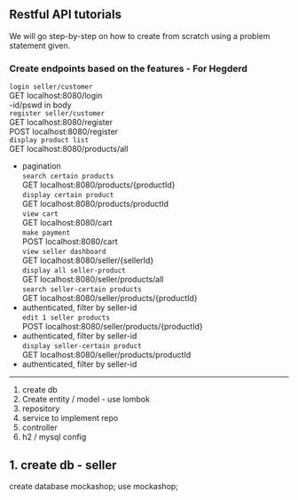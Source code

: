 ## Restful API tutorials

We will go step-by-step on how to create from scratch using a problem statement given.


### Create endpoints based on the features - For Hegderd


`login seller/customer`  
  GET localhost:8080/login  
    -id/pswd in body  
`register seller/customer`  
  GET localhost:8080/register  
  POST localhost:8080/register  
`display product list`  
  GET localhost:8080/products/all  
  - pagination  
`search certain products`  
  GET localhost:8080/products/{productId}  
`display certain product`  
  GET localhost:8080/products/productId  
`view cart`  
  GET localhost:8080/cart  
`make payment`  
  POST localhost:8080/cart  
`view seller dashboard`  
  GET localhost:8080/seller/{sellerId}  
`display all seller-product`  
  GET localhost:8080/seller/products/all  
`search seller-certain products`  
  GET localhost:8080/seller/products/{productId}  
  - authenticated, filter by seller-id  
`edit 1 seller products`  
  POST localhost:8080/seller/products/{productId}  
  - authenticated, filter by seller-id  
`display seller-certain product`  
  GET localhost:8080/seller/products/productId  
  - authenticated, filter by seller-id  



****************************

  1. create db
  2. Create entity / model - use lombok
  3. repository
  4. service to implement repo
  5. controller
  6. h2 / mysql config
  

## 1. create db - seller

create database mockashop;
use mockashop;
